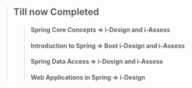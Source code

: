 > ## Till now Completed
>> #### Spring Core Concepts       =>  i-Design and i-Assess
>> #### Introduction to Spring     =>  Boot i-Design and i-Assess
>> #### Spring Data Access         =>  i-Design and i-Assess
>> #### Web Applications in Spring =>  i-Design
